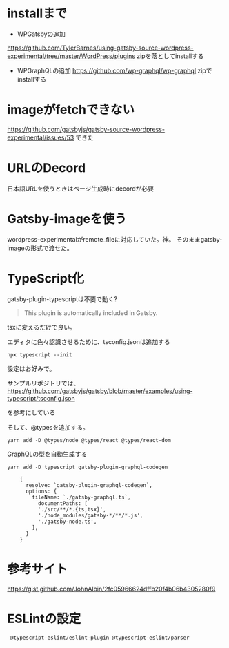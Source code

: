 # installまで

- WPGatsbyの追加

https://github.com/TylerBarnes/using-gatsby-source-wordpress-experimental/tree/master/WordPress/plugins
zipを落としてinstallする

- WPGraphQLの追加
https://github.com/wp-graphql/wp-graphql
zipでinstallする

# imageがfetchできない
https://github.com/gatsbyjs/gatsby-source-wordpress-experimental/issues/53
できた

# URLのDecord
日本語URLを使うときはページ生成時にdecordが必要

# Gatsby-imageを使う
wordpress-experimentalがremote_fileに対応していた。神。
そのままgatsby-imageの形式で渡せた。

# TypeScript化
gatsby-plugin-typescriptは不要で動く?

> This plugin is automatically included in Gatsby.

tsxに変えるだけで良い。

エディタに色々認識させるために、tsconfig.jsonは追加する

```
npx typescript --init
```

設定はお好みで。

サンプルリポジトリでは、https://github.com/gatsbyjs/gatsby/blob/master/examples/using-typescript/tsconfig.json

を参考にしている

そして、@typesを追加する。

```
yarn add -D @types/node @types/react @types/react-dom
```

GraphQLの型を自動生成する

```
yarn add -D typescript gatsby-plugin-graphql-codegen
```

```
    {
      resolve: `gatsby-plugin-graphql-codegen`,
      options: {
        fileName: `./gatsby-graphql.ts`,
          documentPaths: [
          './src/**/*.{ts,tsx}',
          './node_modules/gatsby-*/**/*.js',
          './gatsby-node.ts',
        ],
      }
    }
```

# 参考サイト
https://gist.github.com/JohnAlbin/2fc05966624dffb20f4b06b4305280f9

# ESLintの設定

```
 @typescript-eslint/eslint-plugin @typescript-eslint/parser
```


